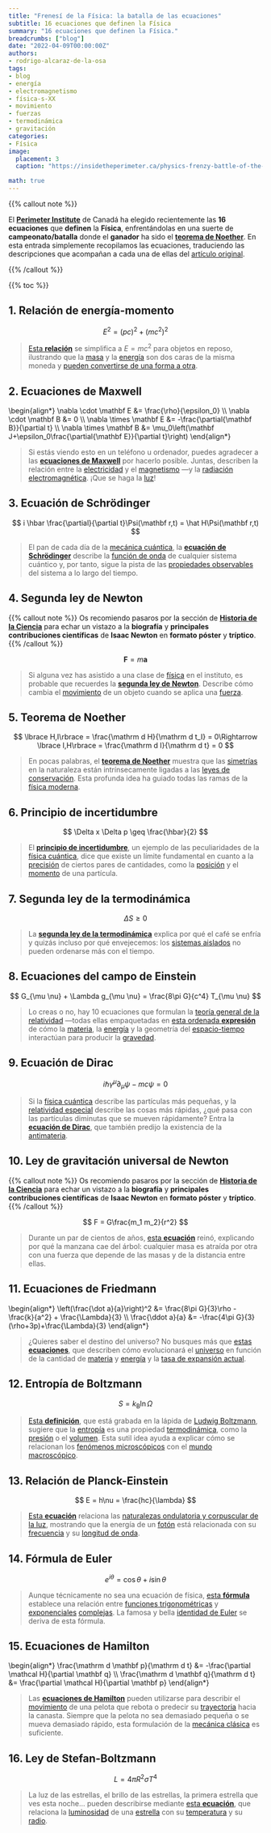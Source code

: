```yaml
---
title: "Frenesí de la Física: la batalla de las ecuaciones"
subtitle: 16 ecuaciones que definen la Física
summary: "16 ecuaciones que definen la Física."
breadcrumbs: ["blog"]
date: "2022-04-09T00:00:00Z"
authors:
- rodrigo-alcaraz-de-la-osa
tags:
- blog
- energía
- electromagnetismo
- física-s-XX
- movimiento
- fuerzas
- termodinámica
- gravitación
categories:
- Física
image:
  placement: 3
  caption: "https://insidetheperimeter.ca/physics-frenzy-battle-of-the-equations/"

math: true
---
```


{{% callout note %}}

El [**Perimeter Institute**](https://perimeterinstitute.ca) de Canadá ha elegido recientemente las **16 ecuaciones** que **definen** la **Física**, enfrentándolas en una suerte de **campeonato/batalla** donde el **ganador** ha sido el [**teorema de Noether**](https://es.wikipedia.org/wiki/Teorema_de_Noether). En esta entrada simplemente recopilamos las ecuaciones, traduciendo las descripciones que acompañan a cada una de ellas del [artículo original](https://insidetheperimeter.ca/physics-frenzy-battle-of-the-equations/).

{{% /callout %}}

{{% toc %}}

## 1. Relación de energía-momento

$$
E^2 = \left(pc\right)^2 + \left(mc^2\right)^2
$$

> [Esta **relación**](https://es.wikipedia.org/wiki/Relación_de_energ%C3%ADa-momento) se simplifica a $E=mc^2$ para objetos en reposo, ilustrando que la [masa](https://es.wikipedia.org/wiki/Masa) y la [energía](https://es.wikipedia.org/wiki/Energ%C3%ADa) son dos caras de la misma moneda y [pueden convertirse de una forma a otra](https://es.wikipedia.org/wiki/Equivalencia_entre_masa_y_energ%C3%ADa).

## 2. Ecuaciones de Maxwell

\begin{align*}
\nabla \cdot \mathbf E &= \frac{\rho}{\epsilon_0} \\\\
\nabla \cdot \mathbf B &= 0 \\\\
\nabla \times \mathbf E &= -\frac{\partial{\mathbf B}}{\partial t} \\\\
\nabla \times \mathbf B &= \mu_0\left(\mathbf J+\epsilon_0\frac{\partial{\mathbf E}}{\partial t}\right)
\end{align*}

> Si estás viendo esto en un teléfono u ordenador, puedes agradecer a las [**ecuaciones de Maxwell**](https://es.wikipedia.org/wiki/Ecuaciones_de_Maxwell) por hacerlo posible. Juntas, describen la relación entre la [electricidad](https://es.wikipedia.org/wiki/Electricidad) y el [magnetismo](https://es.wikipedia.org/wiki/Magnetismo) &mdash;y la [radiación electromagnética](https://es.wikipedia.org/wiki/Radiación_electromagnética). ¡Que se haga la [luz](https://es.wikipedia.org/wiki/Luz)!

## 3. Ecuación de Schrödinger

$$
i \hbar \frac{\partial}{\partial t}\Psi(\mathbf r,t) = \hat H\Psi(\mathbf r,t)
$$

> El pan de cada día de la [mecánica cuántica](https://es.wikipedia.org/wiki/Mecánica_cuántica), la [**ecuación de Schrödinger**](https://es.wikipedia.org/wiki/Ecuación_de_Schrödinger) describe la [función de onda](https://es.wikipedia.org/wiki/Función_de_onda) de cualquier sistema cuántico y, por tanto, sigue la pista de las [propiedades observables](https://es.wikipedia.org/wiki/Observable) del sistema a lo largo del tiempo.

## 4. Segunda ley de Newton

{{% callout note %}}
Os recomiendo pasaros por la sección de [**Historia de la Ciencia**](https://fisiquimicamente.com/recursos-fisica-quimica/historia-ciencia/) para echar un vistazo a la **biografía** y **principales contribuciones científicas** de **Isaac Newton** en **formato póster** y **tríptico**.
{{% /callout %}}

$$
\mathbf F = m\mathbf a
$$

> Si alguna vez has asistido a una clase de [física](https://es.wikipedia.org/wiki/F%C3%ADsica) en el instituto, es probable que recuerdes la [**segunda ley de Newton**](https://es.wikipedia.org/wiki/Leyes_de_Newton#Segunda_ley_de_Newton_o_ley_fundamental_de_la_dinámica). Describe cómo cambia el [movimiento](https://es.wikipedia.org/wiki/Movimiento_(f%C3%ADsica)) de un objeto cuando se aplica una [fuerza](https://es.wikipedia.org/wiki/Fuerza).

## 5. Teorema de Noether

$$
\lbrace H,I\rbrace = \frac{\mathrm d H}{\mathrm d t_I} = 0\Rightarrow \lbrace I,H\rbrace = \frac{\mathrm d I}{\mathrm d t} = 0
$$

> En pocas palabras, el [**teorema de Noether**](https://es.wikipedia.org/wiki/Teorema_de_Noether) muestra que las [simetrías](https://es.wikipedia.org/wiki/Simetr%C3%ADa) en la naturaleza están intrínsecamente ligadas a las [leyes de conservación](https://es.wikipedia.org/wiki/Leyes_de_conservación_(f%C3%ADsica)). Esta profunda idea ha guiado todas las ramas de la [física moderna](https://es.wikipedia.org/wiki/F%C3%ADsica_moderna).

## 6. Principio de incertidumbre

$$
\Delta x \Delta p \geq \frac{\hbar}{2}
$$

> El [**principio de incertidumbre**](https://es.wikipedia.org/wiki/Relación_de_indeterminación_de_Heisenberg), un ejemplo de las peculiaridades de la [física cuántica](https://es.wikipedia.org/wiki/Mecánica_cuántica), dice que existe un límite fundamental en cuanto a la [precisión](https://es.wikipedia.org/wiki/Precisión) de ciertos pares de cantidades, como la [posición](https://es.wikipedia.org/wiki/Posición) y el [momento](https://es.wikipedia.org/wiki/Cantidad_de_movimiento) de una partícula.

## 7. Segunda ley de la termodinámica

$$
\Delta S \geq 0
$$

> La [**segunda ley de la termodinámica**](https://es.wikipedia.org/wiki/Segundo_principio_de_la_termodinámica) explica por qué el café se enfría y quizás incluso por qué envejecemos: los [sistemas aislados](https://es.wikipedia.org/wiki/Sistema_aislado) no pueden ordenarse más con el tiempo.

## 8. Ecuaciones del campo de Einstein

$$
G_{\mu \nu} + \Lambda g_{\mu \nu} = \frac{8\pi G}{c^4} T_{\mu \nu}
$$

> Lo creas o no, hay 10 ecuaciones que formulan la [teoría general de la relatividad](https://es.wikipedia.org/wiki/Relatividad_general) &mdash;todas ellas empaquetadas en [esta ordenada **expresión**](https://es.wikipedia.org/wiki/Ecuaciones_del_campo_de_Einstein) de cómo la [materia](https://es.wikipedia.org/wiki/Materia), la [energía](https://es.wikipedia.org/wiki/Energ%C3%ADa) y la geometría del [espacio-tiempo](https://es.wikipedia.org/wiki/Espacio-tiempo) interactúan para producir la [gravedad](https://es.wikipedia.org/wiki/Gravedad).

## 9. Ecuación de Dirac

$$
i \hbar \gamma^\mu \partial_\mu\psi - mc\psi = 0 
$$

> Si la [física cuántica](https://es.wikipedia.org/wiki/Mecánica_cuántica) describe las partículas más pequeñas, y la [relatividad especial](https://es.wikipedia.org/wiki/Teor%C3%ADa_de_la_relatividad_especial) describe las cosas más rápidas, ¿qué pasa con las partículas diminutas que se mueven rápidamente? Entra la [**ecuación de Dirac**](https://es.wikipedia.org/wiki/Ecuación_de_Dirac), que también predijo la existencia de la [antimateria](https://es.wikipedia.org/wiki/Antimateria).

## 10. Ley de gravitación universal de Newton

{{% callout note %}}
Os recomiendo pasaros por la sección de [**Historia de la Ciencia**](https://fisiquimicamente.com/recursos-fisica-quimica/historia-ciencia/) para echar un vistazo a la **biografía** y **principales contribuciones científicas** de **Isaac Newton** en **formato póster** y **tríptico**.
{{% /callout %}}

$$
F = G\frac{m_1 m_2}{r^2}
$$

> Durante un par de cientos de años, [esta **ecuación**](https://es.wikipedia.org/wiki/Ley_de_gravitación_universal) reinó, explicando por qué la manzana cae del árbol: cualquier masa es atraída por otra con una fuerza que depende de las masas y de la distancia entre ellas.

## 11. Ecuaciones de Friedmann

\begin{align*}
\left(\frac{\dot a}{a}\right)^2 &= \frac{8\pi G}{3}\rho - \frac{k}{a^2} + \frac{\Lambda}{3} \\\\
\frac{\ddot a}{a} &= -\frac{4\pi G}{3}(\rho+3p)+\frac{\Lambda}{3}
\end{align*}

> ¿Quieres saber el destino del universo? No busques más que [estas **ecuaciones**](https://es.wikipedia.org/wiki/Ecuaciones_de_Friedmann), que describen cómo evolucionará el [universo](https://es.wikipedia.org/wiki/Universo) en función de la cantidad de [materia](https://es.wikipedia.org/wiki/Materia) y [energía](https://es.wikipedia.org/wiki/Energ%C3%ADa) y la [tasa de expansión actual](https://es.wikipedia.org/wiki/Expansión_métrica_del_espacio).

## 12. Entropía de Boltzmann

$$
S = k_\mathrm B \ln \Omega
$$

> [Esta **definición**](https://es.wikipedia.org/wiki/Fórmula_de_entrop%C3%ADa_de_Boltzmann), que está grabada en la lápida de [Ludwig Boltzmann](https://es.wikipedia.org/wiki/Ludwig_Boltzmann), sugiere que la [entropía](https://es.wikipedia.org/wiki/Entrop%C3%ADa) es una propiedad [termodinámica](https://es.wikipedia.org/wiki/Termodinámica), como la [presión](https://es.wikipedia.org/wiki/Presión) o el [volumen](https://es.wikipedia.org/wiki/Volumen_(termodinámica)). Esta sutil idea ayuda a explicar cómo se relacionan los [fenómenos microscópicos](https://es.wikipedia.org/wiki/Nivel_microscópico) con el [mundo macroscópico](https://es.wikipedia.org/wiki/Nivel_macroscópico).

## 13. Relación de Planck-Einstein

$$
E = h\nu = \frac{hc}{\lambda}
$$

> [Esta **ecuación**](https://es.wikipedia.org/wiki/Relación_de_Planck-Einstein) relaciona las [naturalezas ondulatoria y corpuscular de la luz](https://es.wikipedia.org/wiki/Dualidad_onda_corpúsculo), mostrando que la energía de un [fotón](https://es.wikipedia.org/wiki/Fotón) está relacionada con su [frecuencia](https://es.wikipedia.org/wiki/Frecuencia) y su [longitud de onda](https://es.wikipedia.org/wiki/Longitud_de_onda).

## 14. Fórmula de Euler

$$
e^{i\theta} = \cos\theta +i\sin\theta
$$

> Aunque técnicamente no sea una ecuación de física, [esta **fórmula**](https://es.wikipedia.org/wiki/Fórmula_de_Euler) establece una relación entre [funciones trigonométricas](https://es.wikipedia.org/wiki/Función_trigonométrica) y [exponenciales](https://es.wikipedia.org/wiki/Función_exponencial) [complejas](https://es.wikipedia.org/wiki/Análisis_complejo). La famosa y bella [identidad de Euler](https://es.wikipedia.org/wiki/Identidad_de_Euler) se deriva de esta fórmula.

## 15. Ecuaciones de Hamilton

\begin{align*}
\frac{\mathrm d \mathbf p}{\mathrm d t} &= -\frac{\partial \mathcal H}{\partial \mathbf q} \\\\
\frac{\mathrm d \mathbf q}{\mathrm d t} &= \frac{\partial \mathcal H}{\partial \mathbf p}
\end{align*}

> Las [**ecuaciones de Hamilton**](https://es.wikipedia.org/wiki/Ecuación_de_Hamilton-Jacobi) pueden utilizarse para describir el [movimiento](https://es.wikipedia.org/wiki/Movimiento_(f%C3%ADsica)) de una pelota que rebota o predecir su [trayectoria](https://es.wikipedia.org/wiki/Trayectoria) hacia la canasta. Siempre que la pelota no sea demasiado pequeña o se mueva demasiado rápido, esta formulación de la [mecánica clásica](https://es.wikipedia.org/wiki/Mecánica_clásica) es suficiente.

## 16. Ley de Stefan-Boltzmann

$$
L = 4\pi R^2\sigma T^4
$$

> La luz de las estrellas, el brillo de las estrellas, la primera estrella que ves esta noche... pueden describirse mediante [esta **ecuación**](https://es.wikipedia.org/wiki/Ley_de_Stefan-Boltzmann), que relaciona la [luminosidad](https://es.wikipedia.org/wiki/Luminosidad) de una [estrella](https://es.wikipedia.org/wiki/Estrella) con su [temperatura](https://es.wikipedia.org/wiki/Temperatura) y su [radio](https://es.wikipedia.org/wiki/Radio_(geometr%C3%ADa)).